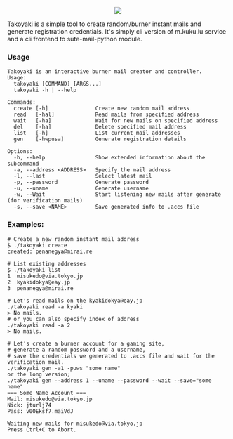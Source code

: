 <p align="center">
  <img src="https://u.teknik.io/00UzK.svg">
</p>

Takoyaki is a simple tool to create random/burner instant mails and generate registration credentials. It's simply cli version of m.kuku.lu service and a cli frontend to sute-mail-python module.

### Usage
```λ ./takoyaki.py -h
Takoyaki is an interactive burner mail creator and controller.
Usage:
  takoyaki [COMMAND] [ARGS...]
  takoyaki -h | --help

Commands:
  create [-h]               Create new random mail address
  read   [-hal]             Read mails from specified address
  wait   [-ha]              Wait for new mails on specified address
  del    [-ha]              Delete specified mail address
  list   [-h]               List current mail addresses
  gen    [-hwpusa]          Generate registration details

Options:
  -h, --help                Show extended information about the subcommand
  -a, --address <ADDRESS>   Specify the mail address
  -l, --last                Select latest mail
  -p, --password            Generate password
  -u, --uname               Generate username
  -w, --Wait                Start listening new mails after generate (for verification mails)
  -s, --save <NAME>         Save generated info to .accs file
```
### Examples:
```
# Create a new random instant mail address
$ ./takoyaki create
created: penanegya@mirai.re

# List existing addresses
$ ./takoyaki list
1  misukedo@via.tokyo.jp
2  kyakidokya@eay.jp
3  penanegya@mirai.re

# Let's read mails on the kyakidokya@eay.jp
./takoyaki read -a kyaki
> No mails.
# or you can also specify index of address
./takoyaki read -a 2
> No mails.

# Let's create a burner account for a gaming site,
# generate a random password and a username,
# save the credentials we generated to .accs file and wait for the verification mail.
./takoyaki gen -a1 -puws "some name"
or the long version;
./takoyaki gen --address 1 --uname --password --wait --save="some name"
=== Some Name Account ===
Mail: misukedo@via.tokyo.jp
Nick: jturlj74 
Pass: v0OEksf7.maiVdJ 

Waiting new mails for misukedo@via.tokyo.jp
Press Ctrl+C to Abort.
```

